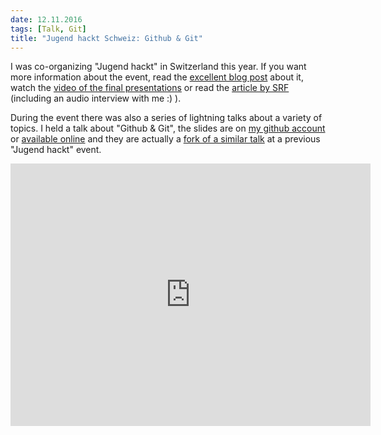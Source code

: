 ```yaml
---
date: 12.11.2016
tags: [Talk, Git]
title: "Jugend hackt Schweiz: Github & Git"
---
```


I was co-organizing "Jugend hackt" in Switzerland this year.
If you want more information about the event, read the [excellent blog post](https://jugendhackt.org/jugend-hackt-goes-international-ein-rueckblick/) about it, watch the [video of the final presentations](https://www.youtube.com/watch?v=_2lsOBaIm0U&list=PLQsLR7zBwcw1Tbzd0igtaC6HhMA_Lrmhq&index=11) or read the [article by SRF](http://www.srf.ch/news/panorama/jugend-hackt-zurueck-zu-den-wurzeln-der-hackathons) (including an audio interview with me :) ).

During the event there was also a series of lightning talks about a variety of topics.
I held a talk about "Github & Git", the slides are on [my github account](https://github.com/metaodi/git-talk) or [available online](http://metaodi.ch/git-talk) and they are actually a [fork of a similar talk](https://github.com/0x530302/git-talk/network) at a previous "Jugend hackt" event.

<iframe src="https://metaodi.ch/git-talk" width="576" height="420" scrolling="no" frameborder="0" webkitallowfullscreen mozallowfullscreen allowfullscreen></iframe>
